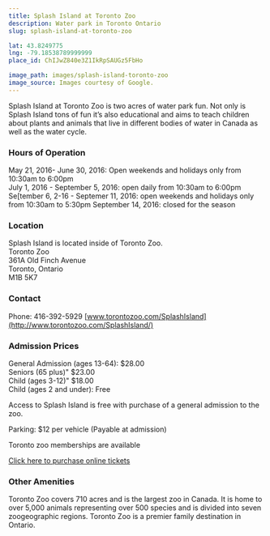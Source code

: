 ```yaml
---
title: Splash Island at Toronto Zoo
description: Water park in Toronto Ontario
slug: splash-island-at-toronto-zoo

lat: 43.8249775
lng: -79.18538789999999
place_id: ChIJwZ840e3Z1IkRpSAUGz5FbHo

image_path: images/splash-island-toronto-zoo
image_source: Images courtesy of Google.
---
```


Splash Island at Toronto Zoo is two acres of water park fun. Not only is Splash Island tons of fun it’s also educational and aims to teach children about plants and animals that live in different bodies of water in Canada as well as the water cycle. 

### Hours of Operation

May 21, 2016- June 30, 2016: Open weekends and holidays only from 10:30am to 6:00pm  
July 1, 2016 - September 5, 2016: open daily from 10:30am to 6:00pm  
Se[tember 6, 2-16 - Septemer 11, 2016: open weekends and holidays only from 10:30am to 5:30pm 
September 14, 2016: closed for the season 

### Location

Splash Island is located inside of Toronto Zoo.  
Toronto Zoo  
361A Old Finch Avenue  
Toronto, Ontario  
M1B 5K7  

### Contact

Phone: 416-392-5929
[www.torontozoo.com/SplashIsland](http://www.torontozoo.com/SplashIsland/)

### Admission Prices

General Admission (ages 13-64): $28.00  
Seniors (65 plus)" $23.00  
Child (ages 3-12)" $18.00  
Child (ages 2 and under): Free  

Access to Splash Island is free with purchase of a general admission to the zoo.

Parking: $12 per vehicle (Payable at admission)

Toronto zoo memberships are available

[Click here to purchase online tickets](https://tickets.torontozoo.com/purchaseProductSP.aro?sum=Zoo+Admission)

### Other Amenities

Toronto Zoo covers 710 acres and is the largest zoo in Canada. It is home to over 5,000 animals representing over 500 species and is divided into seven zoogeographic regions. Toronto Zoo is a premier family destination in Ontario.

